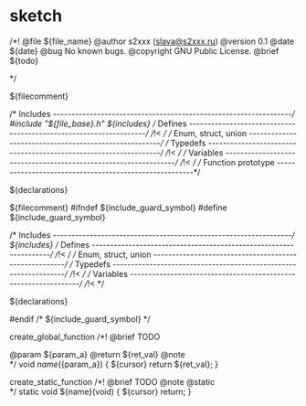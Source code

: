 # sketch

/*!
   @file       ${file_name}
   @author     s2xxx (slava@s2xxx.ru)
   @version    0.1
   @date       ${date}
   @bug        No known bugs.
   @copyright  GNU Public License.
   @brief      ${todo}
      
*/


${filecomment}

/* Includes -----------------------------------------------------------------*/
#include "${file_base}.h"
${includes}
/* Defines ------------------------------------------------------------------*/
	/*!<  */
/* Enum, struct, union ------------------------------------------------------*/
/* Typedefs -----------------------------------------------------------------*/
	/*!<  */
/* Variables ----------------------------------------------------------------*/
	/*!<  */
/* Function prototype -------------------------------------------------------*/

${declarations}



${filecomment}
#ifndef ${include_guard_symbol}
#define ${include_guard_symbol}

/* Includes -----------------------------------------------------------------*/
${includes}
/* Defines ------------------------------------------------------------------*/
	/*!<  */
/* Enum, struct, union ------------------------------------------------------*/
/* Typedefs -----------------------------------------------------------------*/
	/*!<  */
/* Variables ----------------------------------------------------------------*/
	/*!<  */

${declarations}

#endif /* ${include_guard_symbol} */











create_global_function
/*!
   @brief   TODO

   @param   ${param_a}
   @return  ${ret_val}
   @note    
 */
void ${name}(${param_a})
{
	${cursor}
	return ${ret_val};
}

create_static_function
/*!
   @brief   TODO
   @note
   @static    
 */
static void ${name}(void)
{
	${cursor}
	return;
}